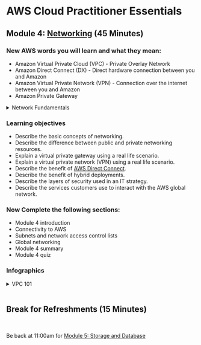 # AWS Cloud Practitioner Essentials

## Module 4: [Networking](https://mm.tt/map/2398189135) (45 Minutes)

### New AWS words you will learn and what they mean:
* Amazon Virtual Private Cloud (VPC) - Private Overlay Network
* Amazon Direct Connect (DX) - Direct hardware connection between you and Amazon
* Amazon Virtual Private Network (VPN) - Connection over the internet between you and Amazon
* Amazon Private Gateway  

<details class="faq box"><summary>Network Fundamentals</summary>
<p>

![image](https://user-images.githubusercontent.com/18049790/228765638-1bf5910d-098f-4139-823a-43b00361e9c9.png)

</p>
</details>

### Learning objectives
* Describe the basic concepts of networking.
* Describe the difference between public and private networking resources. 
* Explain a virtual private gateway using a real life scenario. 
* Explain a virtual private network (VPN) using a real life scenario.
* Describe the benefit of [AWS Direct Connect](https://aws.amazon.com/directconnect/). 
* Describe the benefit of hybrid deployments. 
* Describe the layers of security used in an IT strategy.
* Describe the services customers use to interact with the AWS global network.

### Now Complete the following sections:
* Module 4 introduction
* Connectivity to AWS
* Subnets and network access control lists
* Global networking
* Module 4 summary
* Module 4 quiz 

### Infographics 
<details class="faq box"><summary>VPC 101</summary>
<p>

![image](https://user-images.githubusercontent.com/18049790/228765227-9718f238-1197-4cbc-ab44-992e0613a122.png)

</p>
</details>
<br>

## Break for Refreshments (15 Minutes)
<br>

Be back at 11:00am for  [Module 5: Storage and Database](https://github.com/jamesbuckett/aws-cloud-practitioner-essentials/blob/main/03-third-time-block.md)
